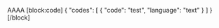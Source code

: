 AAAA
[block:code]
{
  "codes": [
    {
      "code": "test",
      "language": "text"
    }
  ]
}
[/block]